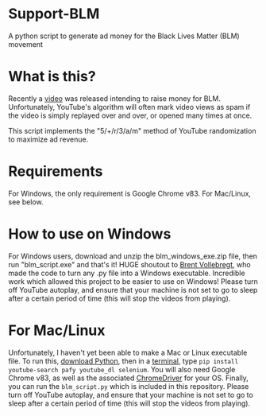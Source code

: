 # Support-BLM
A python script to generate ad money for the Black Lives Matter (BLM) movement

# What is this?
Recently a [video](https://youtu.be/bCgLa25fDHM) was released intending to raise money for BLM. Unfortunately, YouTube's algorithm will often mark video views as spam if the video is simply replayed over and over, or opened many times at once.

This script implements the "5/+/r/3/a/m" method of YouTube randomization to maximize ad revenue.

# Requirements
For Windows, the only requirement is Google Chrome v83. For Mac/Linux, see below.

# How to use on Windows
For Windows users, download and unzip the blm_windows_exe.zip file, then run "blm_script.exe" and that's it! HUGE shoutout to [Brent Vollebregt](https://github.com/brentvollebregt/auto-py-to-exe), who made the code to turn any .py file into a Windows executable. Incredible work which allowed this project to be easier to use on Windows! Please turn off YouTube autoplay, and ensure that your machine is not set to go to sleep after a certain period of time (this will stop the videos from playing).

# For Mac/Linux
Unfortunately, I haven't yet been able to make a Mac or Linux executable file. To run this, [download Python](https://www.python.org/downloads/), then in a [terminal](https://www.youtube.com/watch?v=QROX039ckO8), type `pip install youtube-search pafy youtube_dl selenium`. You will also need Google Chrome v83, as well as the associated [ChromeDriver](https://chromedriver.chromium.org/) for your OS. Finally, you can run the `blm_script.py` which is included in this repository. Please turn off YouTube autoplay, and ensure that your machine is not set to go to sleep after a certain period of time (this will stop the videos from playing).

